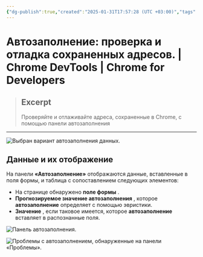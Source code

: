 ```yaml
---
{"dg-publish":true,"created":"2025-01-31T17:57:28 (UTC +03:00)","tags":[],"source":"https://developer.chrome.com/docs/devtools/autofill?hl=ru","author":"Sofia Emelianova","permalink":"/proekty/extentions/dev-tools/autofill-debugging-saved-addresses/","dgPassFrontmatter":true}
---
```



# Автозаполнение: проверка и отладка сохраненных адресов.  |  Chrome DevTools  |  Chrome for Developers

> ## Excerpt
> Проверяйте и отлаживайте адреса, сохраненные в Chrome, с помощью панели автозаполнения

---

![Выбран вариант автозаполнения данных.](https://developer.chrome.com/static/docs/devtools/autofill/image/autofill-data.png?hl=ru)

## Данные и их отображение

На панели **«Автозаполнение»** отображаются данные, вставленные в поля формы, и таблица с сопоставлением следующих элементов:

-   На странице обнаружено **поле формы** .
-   **Прогнозируемое значение автозаполнения** , которое **автозаполнение** определяет с помощью эвристики.
-   **Значение** , если таковое имеется, которое **автозаполнение** вставляет в распознанные поля.

![Панель автозаполнения.](https://developer.chrome.com/static/docs/devtools/autofill/image/autofill-panel.png?hl=ru)

![Проблемы с автозаполнением, обнаруженные на панели «Проблемы».](https://developer.chrome.com/static/docs/devtools/autofill/image/autocomplete-issues.png?hl=ru) 